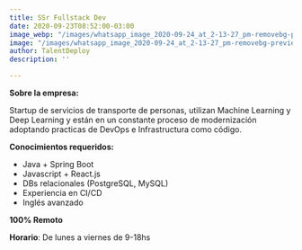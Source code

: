 ```yaml
---
title: SSr Fullstack Dev
date: 2020-09-23T08:52:00-03:00
image_webp: "/images/whatsapp_image_2020-09-24_at_2-13-27_pm-removebg-preview.webp"
image: "/images/whatsapp_image_2020-09-24_at_2-13-27_pm-removebg-preview.png"
author: TalentDeploy
description: ''

---
```

**Sobre la empresa:**

Startup de servicios de transporte de personas, utilizan Machine Learning y Deep Learning y están en un constante proceso de modernización adoptando practicas de DevOps e Infrastructura como código.

**Conocimientos requeridos:**

* Java + Spring Boot
* Javascript + React.js
* DBs relacionales (PostgreSQL, MySQL)
* Experiencia en CI/CD
* Inglés avanzado

**100% Remoto**

**Horario**: De lunes a viernes de 9-18hs